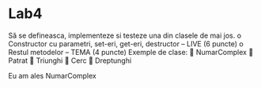 # Lab4

Să se defineasca, implementeze si testeze una din clasele de mai jos.
o Constructor cu parametri, set-eri, get-eri, destructor – LIVE (6 puncte)
o Restul metodelor – TEMA (4 puncte)
Exemple de clase:
 NumarComplex
 Patrat
 Triunghi
 Cerc
 Dreptunghi 


Eu am ales NumarComplex
